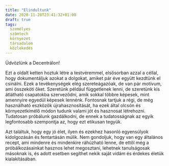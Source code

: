 ```yaml
---
title: "Elindultunk"
date: 2020-11-28T23:41:32+01:00
draft: true
tags:
  személyes
  számtech
  környezet
  társadalom
  közlekedés
---
```

Üdvözlünk a Decentrálon!

Ezt a oldalt ketten hoztuk létre a testvéremmel, elsősorban azzal a céllal, hogy dokumentáljuk
azokat a dolgokat, amiket pár éve együtt kezdtünk el csinálni. Ezek a tevékenységek elég
szereteágazóak, de van pár motívum, ami összeköti őket. Szeretünk például függetlenek lenni, de
szeretünk kis átlátható csapatokba szerveződni, amik sokkal többre képesek, mint amennyire egyedül
képesek lennénk. Fontosnak tartjuk a régi, de még használható eszközök újrahasznosítását, ha ezek
által olcsón és környezetkímélő módon tudunk valami jót és hasznosat létrehozni. Tudatosan próbálunk
gazdálkodni, de ennek a tudatosságnak az egyik legfontosabb szempontja az, hogy ezt etikusan tegyük.

Azt találtuk, hogy egy jó élet, ilyen és ezekhez hasonló egyensúlyok kidolgozásán és fentartásán
múlik. Nem gondoljuk, hogy van egy általános recept, ami mindenre és mindenkire ráhúzható lenne,
de ettől még a próbálkozásainkat hasznos lehet megosztani, lehetnek tanulságosak másoknak is, és
adott esetben segíthet nekik saját vidám és érdekes életük kialakításában.
